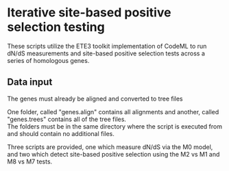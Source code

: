 # Iterative site-based positive selection testing

These scripts utilize the ETE3 toolkit implementation of CodeML to run dN/dS measurements and site-based
positive selection tests across a series of homologous genes.

## Data input

The genes must already be aligned and converted to tree files

One folder, called "genes.align" contains all alignments and another, called "genes.trees" contains all of the tree files.  
The folders must be in the same directory where the script is executed from and should contain no additional files.

Three scripts are provided, one which measure dN/dS via the M0 model, and two which detect site-based positive selection
using the M2 vs M1 and M8 vs M7 tests.  
